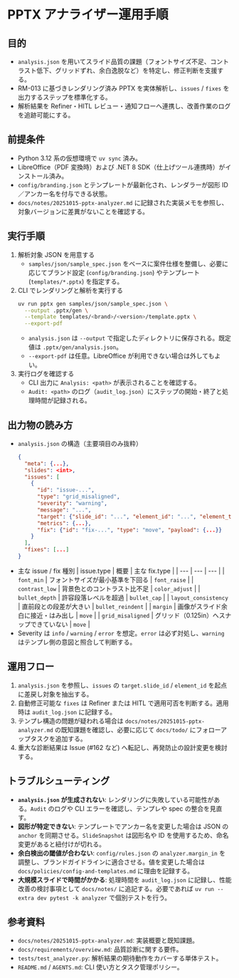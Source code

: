 # PPTX アナライザー運用手順

## 目的
- `analysis.json` を用いてスライド品質の課題（フォントサイズ不足、コントラスト低下、グリッドずれ、余白逸脱など）を特定し、修正判断を支援する。
- RM-013 に基づきレンダリング済み PPTX を実体解析し、`issues` / `fixes` を出力するステップを標準化する。
- 解析結果を Refiner・HITL レビュー・通知フローへ連携し、改善作業のログを追跡可能にする。

## 前提条件
- Python 3.12 系の仮想環境で `uv sync` 済み。
- LibreOffice（PDF 変換時）および .NET 8 SDK（仕上げツール連携時）がインストール済み。
- `config/branding.json` とテンプレートが最新化され、レンダラーが図形 ID／アンカー名を付与できる状態。
- `docs/notes/20251015-pptx-analyzer.md` に記録された実装メモを参照し、対象バージョンに差異がないことを確認する。

## 実行手順
1. 解析対象 JSON を用意する  
   - `samples/json/sample_spec.json` をベースに案件仕様を整備し、必要に応じてブランド設定 (`config/branding.json`) やテンプレート (`templates/*.pptx`) を指定する。
2. CLI でレンダリングと解析を実行する  
   ```bash
   uv run pptx gen samples/json/sample_spec.json \
     --output .pptx/gen \
     --template templates/<brand>/<version>/template.pptx \
     --export-pdf
   ```  
   - `analysis.json` は `--output` で指定したディレクトリに保存される。既定値は `.pptx/gen/analysis.json`。
   - `--export-pdf` は任意。LibreOffice が利用できない場合は外してもよい。
3. 実行ログを確認する  
   - CLI 出力に `Analysis: <path>` が表示されることを確認する。
   - `Audit: <path>` のログ（`audit_log.json`）にステップの開始・終了と処理時間が記録される。

## 出力物の読み方
- `analysis.json` の構造（主要項目のみ抜粋）
  ```json
  {
    "meta": {...},
    "slides": <int>,
    "issues": [
      {
        "id": "issue-...",
        "type": "grid_misaligned",
        "severity": "warning",
        "message": "...",
        "target": {"slide_id": "...", "element_id": "...", "element_type": "..."},
        "metrics": {...},
        "fix": {"id": "fix-...", "type": "move", "payload": {...}}
      }
    ],
    "fixes": [...]
  }
  ```
- 主な issue / fix 種別
  | issue.type | 概要 | 主な fix.type |
  | --- | --- | --- |
  | `font_min` | フォントサイズが最小基準を下回る | `font_raise` |
  | `contrast_low` | 背景色とのコントラスト比不足 | `color_adjust` |
  | `bullet_depth` | 許容段落レベルを超過 | `bullet_cap` |
  | `layout_consistency` | 直前段との段差が大きい | `bullet_reindent` |
  | `margin` | 画像がスライド余白に接近・はみ出し | `move` |
  | `grid_misaligned` | グリッド（0.125in）へスナップできていない | `move` |
- Severity は `info` / `warning` / `error` を想定。`error` は必ず対処し、`warning` はテンプレ側の意図と照合して判断する。

## 運用フロー
1. `analysis.json` を参照し、`issues` の `target.slide_id` / `element_id` を起点に差戻し対象を抽出する。
2. 自動修正可能な `fixes` は Refiner または HITL で適用可否を判断する。適用時は `audit_log.json` に記録する。
3. テンプレ構造の問題が疑われる場合は `docs/notes/20251015-pptx-analyzer.md` の既知課題を確認し、必要に応じて `docs/todo/` にフォローアップタスクを追加する。
4. 重大な診断結果は Issue (#162 など) へ転記し、再発防止の設計変更を検討する。

## トラブルシューティング
- **`analysis.json` が生成されない**: レンダリングに失敗している可能性がある。`Audit` のログや CLI エラーを確認し、テンプレや spec の整合を見直す。
- **図形が特定できない**: テンプレートでアンカー名を変更した場合は JSON の `anchor` を同期させる。`SlideSnapshot` は図形名や ID を使用するため、命名変更があると紐付けが切れる。
- **余白検出の閾値が合わない**: `config/rules.json` の `analyzer.margin_in` を調整し、ブランドガイドラインに適合させる。値を変更した場合は `docs/policies/config-and-templates.md` に理由を記録する。
- **大規模スライドで時間がかかる**: 処理時間を `audit_log.json` に記録し、性能改善の検討事項として `docs/notes/` に追記する。必要であれば `uv run --extra dev pytest -k analyzer` で個別テストを行う。

## 参考資料
- `docs/notes/20251015-pptx-analyzer.md`: 実装概要と既知課題。
- `docs/requirements/overview.md`: 品質診断に関する要件。
- `tests/test_analyzer.py`: 解析結果の期待動作をカバーする単体テスト。
- `README.md` / `AGENTS.md`: CLI 使い方とタスク管理ポリシー。
